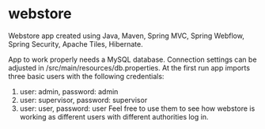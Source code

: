 # webstore
Webstore app created using Java, Maven, Spring MVC, Spring Webflow, Spring Security, Apache Tiles, Hibernate.

App to work properly needs a MySQL database. Connection settings can be adjusted in /src/main/resources/db.properties. 
At the first run app imports three basic users with the following credentials:
  1. user: admin, password: admin
  2. user: supervisor, password: supervisor
  3. user: user, password: user
Feel free to use them to see how webstore is working as different users with different authorities log in.
